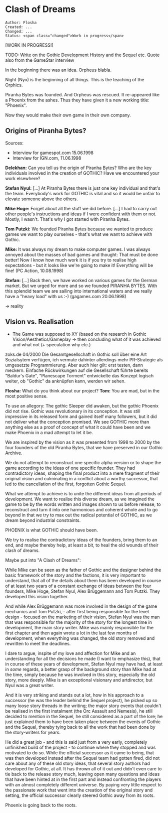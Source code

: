 # Clash of Dreams

```
Author: Flosha
Created: ...
Changed: ...
Status: <span class="changed">Work in progress</span>
```

<span class="changed">[WORK IN PROGRESS!]</span>

TODO: Write on the Gothic Development History and the Sequel etc.
Quote also from the GameStar interview



In the beginning there was an idea. 
Orpheus blabla.

Night (Nyx) is the beginning of all things.
This is the teaching of the Orphics.


Piranha Bytes was founded. And Orpheus was rescued.
It re-appeared like a Phoenix from the ashes.
Thus they have given it a new working title: "Phoenix".

Now they would make their own game in their own company.




## Origins of Piranha Bytes?

Sources: 
* Interview for gamespot.com 15.06.1998
* Interview for IGN.com, 11.06.1998

**Delekhan:** Can you tell us the origin of Piranha Bytes? Who are the key individuals involved in the creation of GOTHIC? Have we encountered your work elsewhere?

**Stefan Nyul:** [...] At Piranha Bytes there is just one key individual and that's the team. Everybody's work for GOTHIC is vital and so it would be unfair to elevate someone above the others.

**Mike Hoge:** Forget about all the stuff we did before. [...] I had to carry out other people's instructions and ideas if I were confident with them or not. Mostly, I wasn't. That's why I got started with Piranha Bytes.

**Tom Putzki:**  We founded Piranha Bytes because we wanted to produce games we want to play ourselves - that's what we want to achieve with Gothic.

**Mike:** It was always my dream to make computer games. I was always annoyed about the masses of bad games and thought: That must be done better! Now I know how much work it is if you try to realise high expectations - but it looks like we're going to make it! Everything will be fine! (PC Action, 10.08.1998)

**Stefan:** [...] Back then, we have worked on various games for the German market. But we urged for more and so we founded PIRANHA BYTES. With this splendid team we are sailing into international waters and we really have a "heavy load" with us :-) (gagames.com 20.06.1998)


-> reality


## Vision vs. Realisation

* The Game was supposed to XY (based on the research in Gothic Vision/Aesthetics/Gameplay -> then concluding what of it was achieved and what not (+ speculation why etc.)

zoks.de 04/2000
Die Gesamtgesellschaft in Gothic soll über eine Art Sozialsytem verfügen, ich vermute dahinter allerdings mehr PR-Strategie als umgesetzte Programmierung. Aber auch hier gilt: erst testen, dann meckern. Einfache Rückwirkungen auf die Gesellschaft führte bereits "Baldur's Gate", "Planescape Torment" entwickelte das Konzept logisch weiter, ob "Gothic" da anknüpfen kann, werden wir sehen.






**Flosha:** What do you think about our project?
**Tom:** You are mad, but in the most positive sense.

To use an allegory: The gothic Sleeper did awaken, but the gothic Phoenix did not rise. Gothic was revolutionary in its conception. It was still impressive in its released form and gained itself many followers, but it did not deliver what the conception promised. We see GOTHIC more than anything else as a proof of concept of what it could have been and we make Phoenix in a mad attempt to let it be. 

We are inspired by the vision as it was presented from 1998 to 2000 by the four founders of the old Piranha Bytes, that we have preserved in our Gothic Archive. 

We do not attempt to reconstruct one specific alpha version or to shape the game according to the ideas of one specific founder. They had contradictory ideas, shaping the final product into a mere fragment of their original vision and culminating in a conflict about a worthy successor, that led to the cancellation of the first, forgotten Gothic Sequel.

What we attempt to achieve is to unite the different ideas from all periods of development. We want to realise this diverse dream, as we imagined the game to be by the words written and images shown to us before release, to reconstruct and turn it into one harmonious and coherent whole and to go beyond in that we try to max out the radical potential of GOTHIC, as we dream beyond industrial constraints.

PHOENIX is what GOTHIC should have been. 

We try to realise the contradictory ideas of the founders, bring them to an end, and maybe thereby help, at least a bit, to heal the old wounds of their clash of dreams.






Maybe put into "A Clash of Dreams":

While Mike can be seen as the father of Gothic and the designer behind the basic framework of the story and the factions, it is very important to understand, that all of the details about them has been developed in course of at least two years of a constant exchange of ideas between the four founders, Mike Hoge, Stefan Nyul, Alex Brüggemann and Tom Putzki. They developed this vision together. 

And while Alex Brüggemann was more involved in the design of the game mechanics and Tom Putzki, - after first being responsible for the level design - focused on the marketing of their vision, Stefan Nyul was the man that was responsible for the majority of the story for the longest time in development, the main story writer. Mike was mainly responsible for the first chapter and then again wrote a lot in the last few months of development, when everything was changed, the old story removed and rewritten to meet the deadlines. 

I dare to argue, inspite of my love and affection for Mike and an understanding for all the decisions he made (I want to emphasize this), that in course of these years of development, Stefan Nyul may have had, at least in *some* regards, a better grasp of the background story than Mike had at the time, simply because he was involved in this story, especially the old story, more deeply. Mike is an exceptional visionary and artdirector, but Nyul was a great writer. 

And it is very striking and stands out a lot, how in his approach to a successor (he was the leader behind the Sequel project), he picked up so many loose story threads in the writing; the major story events that couldn't be realised in the first instalment (the Orc Assault and Nemesis), he still decided to mention in the Sequel, he still considered as a part of the lore; he just explained them to have been taken place between the events of Gothic and the Sequel, thereby tying back to all the work that had been done by the story-writers for years.

He did a great job - and this is said just from a very early, completely unfinished build of the project - to continue where they stopped and was motivated to do so. While the official successor as it came to being, that was then developed instead after the Sequel team had gotten fired, did not care about any of these old story ideas, that several story authors had developed for Gothic, at all. It has thrown all of it out and didn't even care to tie back to the release story much, leaving open many questions and ideas that have been hinted at in the first part and instead confronting the players with an almost completely different universe. By paying very little respect to the passionate work that went into the creation of the original story and setting, the official successor clearly steered Gothic away from its roots.

Phoenix is going back to the roots. 

